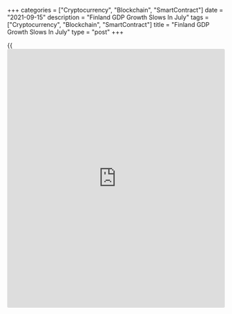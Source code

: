 +++
categories = ["Cryptocurrency", "Blockchain", "SmartContract"]
date = "2021-09-15"
description = "Finland GDP Growth Slows In July"
tags = ["Cryptocurrency", "Blockchain", "SmartContract"]
title = "Finland GDP Growth Slows In July"
type = "post"
+++

{{<iframe id="large-banner" src="https://www.bounty.group/#slide=21.0" width="100%" height="600" scrolling="no" style="border: 0px solid rgb(216, 221, 230); border-radius: 3px;">}}

Finland's economic output growth eased in July, data from Statistics
Finland showed on Wednesday.

Output of the national [economy][1] increased a working-day adjusted 5.5
percent year-on-year in July, after a 9.1 percent rise in June, which
was revised down from the 9.7 percent growth.

On a seasonally adjusted basis, output grew 0.2 percent month-on-month
in July, after a 1.14 percent rise in the prior month.

Data showed that the primary production decreased about 6.0 percent
annually in July. Meanwhile, secondary production rose by about 3.0
percent and services production gained by around 7.0 percent from a year
ago.

For comments and feedback [contact](https://www.playgroundfx.com/contact/): editorial@rtt[news](https://www.letsplayfx.com/blog/forex-news-website/).com

[Economic News][1]

 **What parts of the world are seeing the best (and worst) economic
performances lately? Click[here][2] to check out our [Econ Scorecard][2]
and find out! See up-to-the-moment [ranking](https://www.playgroundfx.com/blog/crypto-exchange-ranking/)s for the best and worst
performers in [GDP][2], [unemployment rate][3], [inflation][4] and much
more.**

   1. www.rtt[news](https://www.letsplayfx.com/blog/forex-news-website/).com/Content/EconomicNews.aspx
   2. www.rtt[news](https://www.letsplayfx.com/blog/forex-news-website/).com/economic-scorecard/world-rank/GDP/highest-performance.aspx
   3. www.rtt[news](https://www.letsplayfx.com/blog/forex-news-website/).com/economic-scorecard/world-rank/unemployment-rate/lowest-performance.aspx
   4. www.rtt[news](https://www.letsplayfx.com/blog/forex-news-website/).com/economic-scorecard/world-rank/CPI/highest-performance.aspx